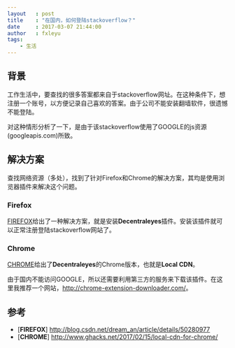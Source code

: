 ```yaml
---
layout   : post
title    : "在国内，如何登陆stackoverflow？"
date     : 2017-03-07 21:44:00
author   : fxleyu
tags:
    - 生活
---
```

## 背景
工作生活中，要查找的很多答案都来自于stackoverflow网址。在这种条件下，想注册一个账号，以方便记录自己喜欢的答案。由于公司不能安装翻墙软件，很遗憾不能登陆。

对这种情形分析了一下，是由于该stackoverflow使用了GOOGLE的js资源(googleapis.com)所致。

## 解决方案
查找网络资源（多处），找到了针对Firefox和Chrome的解决方案，其均是使用浏览器插件来解决这个问题。
### Firefox
[FIREFOX]给出了一种解决方案，就是安装**Decentraleyes**插件。安装该插件就可以正常注册登陆stackoverflow网站了。

### Chrome
[CHROME]给出了**Decentraleyes**的Chrome版本，也就是**Local CDN**。

由于国内不能访问GOOGLE，所以还需要利用第三方的服务来下载该插件。在这里我推荐一个网站，<http://chrome-extension-downloader.com/>。

## 参考
* [**FIREFOX**] http://blog.csdn.net/dream_an/article/details/50280977
* [**CHROME**]
http://www.ghacks.net/2017/02/15/local-cdn-for-chrome/


[FIREFOX]:http://blog.csdn.net/dream_an/article/details/50280977
[CHROME]:http://www.ghacks.net/2017/02/15/local-cdn-for-chrome/
